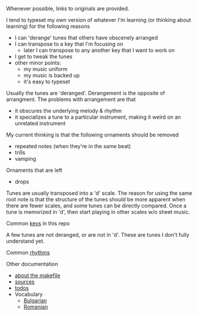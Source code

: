 
Whenever possible, links to originals are provided.

I tend to typeset my own version of whatever I'm learning (or thinking about learning) for the following reasons
 - I can 'derange' tunes that others have obscenely arranged
 - I can transpose to a key that I'm focusing on
    - later I can transpose to any another key that I want to work on
 - I get to tweak the tunes
 - other minor points:
    - my music uniform
    - my music is backed up
    - it's easy to typeset


Usually the tunes are 'deranged'.
Derangement is the opposite of arrangment.
The problems with arrangement are that
 - it obscures the underlying melody & rhythm
 - it specializes a tune to a particular instrument, making it weird on an unrelated instrument

My current thinking is that the following ornaments should be removed
 - repeated notes (when they're in the same beat)
 - trills
 - vamping

Ornaments that are left
 - drops

Tunes are usually transposed into a 'd' scale.
The reason for using the same root note is that the structure of the tunes should be more apparent when there are fewer scales,
    and some tunes can be directly compared.
Once a tune is memorized in 'd', then start playing in other scales w/o sheet music.

Common [keys](key.md) in this repo

A few tunes are not deranged, or are not in 'd'.
These are tunes I don't fully understand yet.

Common [rhythms](rhythm.md)

Other documentation
 - [about the makefile](makefile.md)
 - [sources](sources.md)
 - [todos](todo.md)
 - Vocabulary
    - [Bulgarian](vocab-bg.md)
    - [Romanian](vocab-ro.md)
